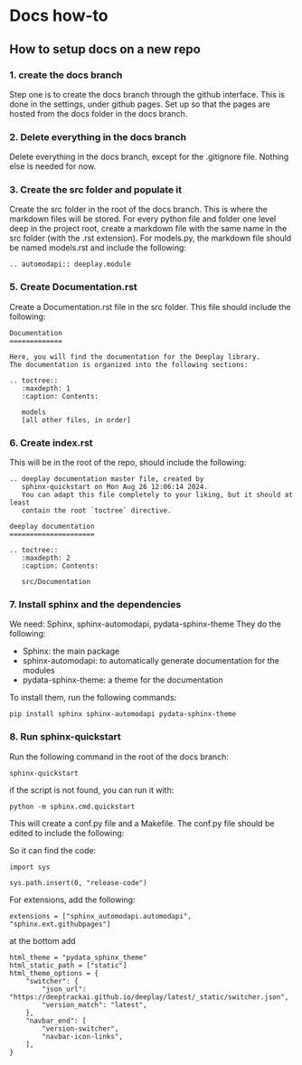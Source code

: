 # Docs how-to

## How to setup docs on a new repo

### 1. create the docs branch

Step one is to create the docs branch through the github interface.
This is done in the settings, under github pages. Set up so that the pages are hosted from the docs folder in the docs branch.

### 2. Delete everything in the docs branch

Delete everything in the docs branch, except for the .gitignore file. Nothing else is needed for now.

### 3. Create the src folder and populate it

Create the src folder in the root of the docs branch. This is where the markdown files will be stored.
For every python file and folder one level deep in the project root, create a markdown file with the same name in the src folder (with the .rst extension).
For models.py, the markdown file should be named models.rst and include the following:

```
.. automodapi:: deeplay.module
```

### 5. Create Documentation.rst

Create a Documentation.rst file in the src folder. This file should include the following:

```
Documentation
=============

Here, you will find the documentation for the Deeplay library.
The documentation is organized into the following sections:

.. toctree::
   :maxdepth: 1
   :caption: Contents:

   models
   [all other files, in order]
```

### 6. Create index.rst

This will be in the root of the repo, should include the following:

```
.. deeplay documentation master file, created by
   sphinx-quickstart on Mon Aug 26 12:06:14 2024.
   You can adapt this file completely to your liking, but it should at least
   contain the root `toctree` directive.

deeplay documentation
=====================

.. toctree::
   :maxdepth: 2
   :caption: Contents:

   src/Documentation

```

### 7. Install sphinx and the dependencies

We need: Sphinx, sphinx-automodapi, pydata-sphinx-theme
They do the following:

- Sphinx: the main package
- sphinx-automodapi: to automatically generate documentation for the modules
- pydata-sphinx-theme: a theme for the documentation

To install them, run the following commands:

```
pip install sphinx sphinx-automodapi pydata-sphinx-theme
```

### 8. Run sphinx-quickstart

Run the following command in the root of the docs branch:

```
sphinx-quickstart
```

if the script is not found, you can run it with:

```
python -m sphinx.cmd.quickstart
```

This will create a conf.py file and a Makefile. The conf.py file should be edited to include the following:

So it can find the code:

```
import sys

sys.path.insert(0, "release-code")
```

For extensions, add the following:

```
extensions = ["sphinx_automodapi.automodapi", "sphinx.ext.githubpages"]
```

at the bottom add

```
html_theme = "pydata_sphinx_theme"
html_static_path = ["static"]
html_theme_options = {
    "switcher": {
        "json_url": "https://deeptrackai.github.io/deeplay/latest/_static/switcher.json",
        "version_match": "latest",
    },
    "navbar_end": [
        "version-switcher",
        "navbar-icon-links",
    ],
}
```
